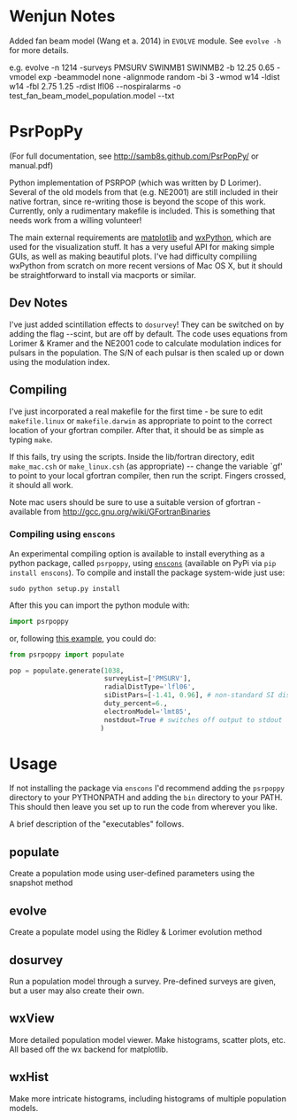 Wenjun Notes
========

Added fan beam model (Wang et a. 2014) in `EVOLVE` module. See `evolve -h` for more details.

e.g. evolve -n 1214 -surveys PMSURV SWINMB1 SWINMB2 -b 12.25 0.65 -vmodel exp -beammodel none -alignmode random -bi 3 -wmod w14 -ldist w14 -fbl 2.75 1.25 -rdist lfl06 --nospiralarms -o test_fan_beam_model_population.model --txt

PsrPopPy
========

(For full documentation, see http://samb8s.github.com/PsrPopPy/ or manual.pdf)

Python implementation of PSRPOP (which was written by D Lorimer).
Several of the old models from that (e.g. NE2001) are still included in their native fortran, since re-writing those is beyond the scope of this work. Currently, only a rudimentary makefile is included. This is something that needs work from a willing volunteer!

The main external requirements are [matplotlib](matplotlib.sourceforge.net) and [wxPython](http://wxpython.org/), which are used for the visualization stuff. It has a very useful API for making simple GUIs, as well as making beautiful plots. I've had difficulty compiliing wxPython from scratch on more recent versions of Mac OS X, but it should be straightforward to install via macports or similar.

Dev Notes
---------

I've just added scintillation effects to `dosurvey`! They can be switched on by adding the
flag --scint, but are off by default. The code uses equations from Lorimer & Kramer and 
the NE2001 code to calculate modulation indices for pulsars in the population. The S/N of each
pulsar is then scaled up or down using the modulation index.

Compiling
---------

I've just incorporated a real makefile for the first time - be sure to edit `makefile.linux` or `makefile.darwin` as appropriate to point to the correct location of your gfortran compiler. After that, it should be as simple as typing `make`.

If this fails, try using the scripts. Inside the lib/fortran directory, edit `make_mac.csh` or `make_linux.csh` (as appropriate) -- change the variable `gf' to point to your local gfortran compiler, then run the script. Fingers crossed, it should all work.

Note mac users should be sure to use a suitable version of gfortran - available from http://gcc.gnu.org/wiki/GFortranBinaries

### Compiling using `enscons`

An experimental compiling option is available to install everything as a python package, called `psrpoppy`, using
[`enscons`](https://bitbucket.org/dholth/enscons) (available on PyPi via `pip install enscons`). To compile and install the package system-wide just use:

```
sudo python setup.py install
```

After this you can import the python module with:

```python
import psrpoppy
```

or, following [this example](examples/populate_and_survey.py), you could do:

```python
from psrpoppy import populate

pop = populate.generate(1038, 
                        surveyList=['PMSURV'],
                        radialDistType='lfl06',
                        siDistPars=[-1.41, 0.96], # non-standard SI distribution
                        duty_percent=6.,
                        electronModel='lmt85',
                        nostdout=True # switches off output to stdout
                       )
```

Usage
=====

If not installing the package via `enscons` I'd recommend adding the `psrpoppy` directory to your PYTHONPATH and adding the `bin` directory to your PATH. This should then leave you set up to run the code from wherever you like.


A brief description of the "executables" follows.

populate
--------

Create a population mode using user-defined parameters using the snapshot method

evolve
------

Create a populate model using the Ridley & Lorimer evolution method

dosurvey 
--------

Run a population model through a survey. Pre-defined surveys are given, but a user may also create their own.

wxView
------

More detailed population model viewer. Make histograms, scatter plots, etc. All based off the wx backend for matplotlib.

wxHist
------

Make more intricate histograms, including histograms of multiple population models.
